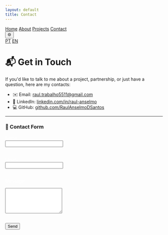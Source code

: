 ```yaml
---
layout: default
title: Contact
---
```


<nav class="navbar">
  <a href="/RaulAnselmoPortfolio/en/">Home</a>
  <a href="/RaulAnselmoPortfolio/en/about">About</a>
  <a href="/RaulAnselmoPortfolio/en/projects">Projects</a>
  <a href="/RaulAnselmoPortfolio/en/contact">Contact</a>

  <div class="lang-switcher">
    <button title="Selecionar idioma">🌐</button>
    <div class="lang-menu">
      <a href="/RaulAnselmoPortfolio/pt/">PT</a>
      <a href="/RaulAnselmoPortfolio/en/">EN</a>
    </div>
  </div>
</nav>

# 📬 Get in Touch

If you'd like to talk to me about a project, partnership, or just have a question, here are my contacts:

- ✉️ Email: [raul.trabalho5511@gmail.com](mailto:raul.trabalho5511@gmail.com)
- 💼 LinkedIn: [linkedin.com/in/raul-anselmo](https://linkedin.com/in/raul-anselmo)
- 💻 GitHub: [github.com/RaulAnselmoDSantos](https://github.com/RaulAnselmoDSantos)

---

### 📩 Contact Form

<form action="https://formsubmit.co/raul.trabalho5511@gmail.com" method="POST">

 <input type="hidden" name="_next_captcha" value="https://raulanselmodsantos.github.io/RaulAnselmoPortfolio/en/thank-you.html">

  <label style="color: white;">Name:</label><br>
  <input type="text" name="name" required><br><br>

  <label style="color: white;">Email:</label><br>
  <input type="email" name="email" required><br><br>

  <label style="color: white;">Message:</label><br>
  <textarea name="message" rows="5" required></textarea><br><br>

  <button type="submit">Send</button>
</form>

